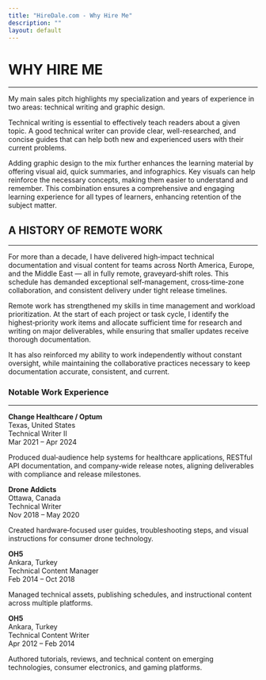 ```yaml
---
title: "HireDale.com - Why Hire Me"
description: ""
layout: default
---
```


# **WHY HIRE ME**
---
My main sales pitch highlights my specialization and years of experience in two areas: technical writing and graphic design.

Technical writing is essential to effectively teach readers about a given topic. A good technical writer can provide clear, well-researched, and concise guides that can help both new and experienced users with their current problems.  

Adding graphic design to the mix further enhances the learning material by offering visual aid, quick summaries, and infographics. Key visuals can help reinforce the necessary concepts, making them easier to understand and remember. This combination ensures a comprehensive and engaging learning experience for all types of learners, enhancing retention of the subject matter.

## **A HISTORY OF REMOTE WORK**
---

For more than a decade, I have delivered high‑impact technical documentation and visual content for teams across North America, Europe, and the Middle East — all in fully remote, graveyard‑shift roles. This schedule has demanded exceptional self‑management, cross‑time‑zone collaboration, and consistent delivery under tight release timelines.

Remote work has strengthened my skills in time management and workload prioritization. At the start of each project or task cycle, I identify the highest‑priority work items and allocate sufficient time for research and writing on major deliverables, while ensuring that smaller updates receive thorough documentation.

It has also reinforced my ability to work independently without constant oversight, while maintaining the collaborative practices necessary to keep documentation accurate, consistent, and current.

### **Notable Work Experience**
---

**Change Healthcare / Optum**  
Texas, United States  
Technical Writer II  
Mar 2021 – Apr 2024  

Produced dual‑audience help systems for healthcare applications, RESTful API documentation, and company‑wide release notes, aligning deliverables with compliance and release milestones.  

**Drone Addicts**  
Ottawa, Canada  
Technical Writer  
Nov 2018 – May 2020  

Created hardware‑focused user guides, troubleshooting steps, and visual instructions for consumer drone technology.  

**OH5**  
Ankara, Turkey  
Technical Content Manager  
Feb 2014 – Oct 2018  

Managed technical assets, publishing schedules, and instructional content across multiple platforms.  

**OH5**  
Ankara, Turkey  
Technical Content Writer  
Apr 2012 – Feb 2014  

Authored tutorials, reviews, and technical content on emerging technologies, consumer electronics, and gaming platforms.  
